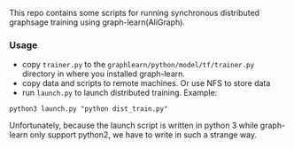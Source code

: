 This repo contains some scripts for running synchronous distributed graphsage training using graph-learn(AliGraph).

### Usage

+ copy `trainer.py` to the `graphlearn/python/model/tf/trainer.py` directory in where you installed graph-learn.
+ copy data and scripts to remote machines. Or use NFS to store data
+ run `launch.py` to launch distributed training. Example:
```
python3 launch.py "python dist_train.py"    
```

Unfortunately, because the launch script is written in python 3 while graph-learn only support python2, we have to write in such a strange way.
